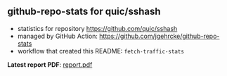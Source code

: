 ## github-repo-stats for quic/sshash

- statistics for repository https://github.com/quic/sshash
- managed by GitHub Action: https://github.com/jgehrcke/github-repo-stats
- workflow that created this README: `fetch-traffic-stats`

**Latest report PDF**: [report.pdf](https://github.com/njjetha/OSDO/raw/github-repo-stats/quic/sshash/latest-report/report.pdf)

